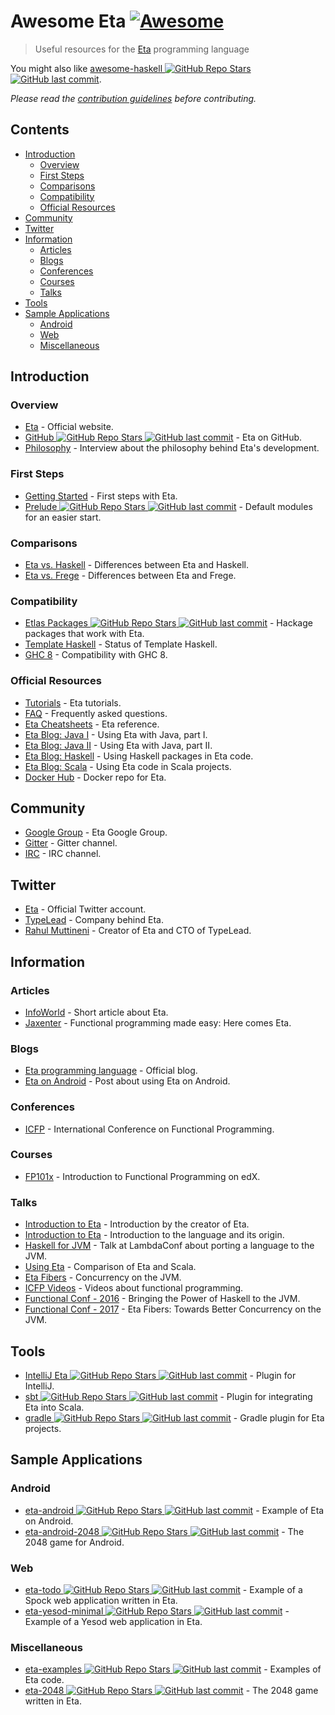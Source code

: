 <!--lint disable double-link-->

# Awesome Eta [![Awesome](https://awesome.re/badge.svg)](https://awesome.re)

> Useful resources for the [Eta](https://eta-lang.org/) programming language

You might also like [awesome-haskell ![GitHub Repo Stars](https://img.shields.io/github/stars/krispo/awesome-haskell) ![GitHub last commit](https://img.shields.io/github/last-commit/krispo/awesome-haskell)](https://github.com/krispo/awesome-haskell).

*Please read the [contribution guidelines](contributing.md) before contributing.*

## Contents

<!-- START doctoc generated TOC please keep comment here to allow auto update -->
<!-- DON'T EDIT THIS SECTION, INSTEAD RE-RUN doctoc TO UPDATE -->

- [Introduction](#introduction)
  - [Overview](#overview)
  - [First Steps](#first-steps)
  - [Comparisons](#comparisons)
  - [Compatibility](#compatibility)
  - [Official Resources](#official-resources)
- [Community](#community)
- [Twitter](#twitter)
- [Information](#information)
  - [Articles](#articles)
  - [Blogs](#blogs)
  - [Conferences](#conferences)
  - [Courses](#courses)
  - [Talks](#talks)
- [Tools](#tools)
- [Sample Applications](#sample-applications)
  - [Android](#android)
  - [Web](#web)
  - [Miscellaneous](#miscellaneous)

<!-- END doctoc generated TOC please keep comment here to allow auto update -->

## Introduction

### Overview

- [Eta](https://eta-lang.org/) - Official website.
- [GitHub ![GitHub Repo Stars](https://img.shields.io/github/stars/typelead/eta) ![GitHub last commit](https://img.shields.io/github/last-commit/typelead/eta)](https://github.com/typelead/eta) - Eta on GitHub.
- [Philosophy](http://blog.ezyang.com/2018/09/hiw18-lets-go-mainstream-with-eta/) - Interview about the philosophy behind Eta's development.

### First Steps

- [Getting Started](https://eta-lang.org/docs/user-guides/eta-user-guide/introduction/what-is-eta) - First steps with Eta.
- [Prelude ![GitHub Repo Stars](https://img.shields.io/github/stars/eta-lang/eta-prelude) ![GitHub last commit](https://img.shields.io/github/last-commit/eta-lang/eta-prelude)](https://github.com/eta-lang/eta-prelude) - Default modules for an easier start.

### Comparisons

- [Eta vs. Haskell](https://eta-lang.org/docs/faq#eta-not-haskell) - Differences between Eta and Haskell.
- [Eta vs. Frege](https://eta-lang.org/docs/faq#eta-vs-frege) - Differences between Eta and Frege.

### Compatibility

- [Etlas Packages ![GitHub Repo Stars](https://img.shields.io/github/stars/typelead/eta-hackage) ![GitHub last commit](https://img.shields.io/github/last-commit/typelead/eta-hackage)](https://github.com/typelead/eta-hackage#supported-packages) - Hackage packages that work with Eta.
- [Template Haskell](https://eta-lang.org/docs/faq#eta-repl-support) - Status of Template Haskell.
- [GHC 8](https://eta-lang.org/docs/faq#is-eta-compatible-ghc8) - Compatibility with GHC 8.

### Official Resources

- [Tutorials](https://eta-lang.org/docs/tutorials) - Eta tutorials.
- [FAQ](https://eta-lang.org/docs/faq) - Frequently asked questions.
- [Eta Cheatsheets](https://eta-lang.org/docs/cheatsheets) - Eta reference.
- [Eta Blog: Java I](https://blog.eta-lang.org/https-medium-com-jyothsnasrinivas-the-best-of-both-the-worlds-eta-and-java-part-1-336d181de89d) - Using Eta with Java, part I.
- [Eta Blog: Java II](https://blog.eta-lang.org/the-best-of-both-the-worlds-eta-and-java-part-2-d7cf27acdef7) - Using Eta with Java, part II.
- [Eta Blog: Haskell](https://blog.eta-lang.org/eta-in-practice-working-with-haskell-packages-5dfa3dc0c98a) - Using Haskell packages in Eta code.
- [Eta Blog: Scala](https://blog.eta-lang.org/integrating-eta-into-your-scala-projects-a8d494a2c5b0) - Using Eta code in Scala projects.
- [Docker Hub](https://hub.docker.com/r/typelead/eta/) - Docker repo for Eta.

## Community

- [Google Group](https://groups.google.com/forum/#!forum/eta-discuss) - Eta Google Group.
- [Gitter](https://gitter.im/typelead/eta) - Gitter channel.
- [IRC](https://kiwiirc.com/client/irc.freenode.net/#eta-lang) - IRC channel.

## Twitter

- [Eta](https://twitter.com/eta_lang) - Official Twitter account.
- [TypeLead](https://twitter.com/typelead) - Company behind Eta.
- [Rahul Muttineni](https://twitter.com/rahulmutt) - Creator of Eta and CTO of TypeLead.

## Information

### Articles

- [InfoWorld](https://www.infoworld.com/article/3157373/java/new-jvm-language-stands-apart-from-scala-clojure.html) - Short article about Eta.
- [Jaxenter](https://jaxenter.com/eta-pirates-of-the-jvm-133518.html) - Functional programming made easy: Here comes Eta.

### Blogs

- [Eta programming language](https://blog.eta-lang.org/) - Official blog.
- [Eta on Android](https://brianmckenna.org/blog/eta_android) - Post about using Eta on Android.

### Conferences

- [ICFP](http://www.icfpconference.org/) - International Conference on Functional Programming.

### Courses

- [FP101x](https://www.edx.org/course/introduction-functional-programming-delftx-fp101x-0) - Introduction to Functional Programming on edX.

### Talks

- [Introduction to Eta](https://www.youtube.com/watch?v=hmDLNO7Gkxs) - Introduction by the creator of Eta.
- [Introduction to Eta](https://brianmckenna.org/files/presentations/lambdajam-2017-eta.pdf) - Introduction to the language and its origin.
- [Haskell for JVM](https://www.youtube.com/watch?v=P1dmHKJ2vak) - Talk at LambdaConf about porting a language to the JVM.
- [Using Eta](https://speakerdeck.com/filippovitale/using-eta-for-what-you-dont-like-writing-in-scala) - Comparison of Eta and Scala.
- [Eta Fibers](https://rahulmutt.github.io/slides/fuconf17-eta-fibers/slides.html#1) - Concurrency on the JVM.
- [ICFP Videos](https://www.youtube.com/channel/UCwRL68qZFfub1Ep1EScfmBw) - Videos about functional programming.
- [Functional Conf - 2016](https://www.youtube.com/watch?v=CscBSNF6qnE) - Bringing the Power of Haskell to the JVM.
- [Functional Conf - 2017](https://www.youtube.com/watch?v=ZuJg2cfmSmw) - Eta Fibers: Towards Better Concurrency on the JVM.

## Tools

- [IntelliJ Eta ![GitHub Repo Stars](https://img.shields.io/github/stars/typelead/intellij-eta) ![GitHub last commit](https://img.shields.io/github/last-commit/typelead/intellij-eta)](https://github.com/typelead/intellij-eta) - Plugin for IntelliJ.
- [sbt ![GitHub Repo Stars](https://img.shields.io/github/stars/typelead/sbt-eta) ![GitHub last commit](https://img.shields.io/github/last-commit/typelead/sbt-eta)](https://github.com/typelead/sbt-eta) - Plugin for integrating Eta into Scala.
- [gradle ![GitHub Repo Stars](https://img.shields.io/github/stars/typelead/gradle-eta) ![GitHub last commit](https://img.shields.io/github/last-commit/typelead/gradle-eta)](https://github.com/typelead/gradle-eta) - Gradle plugin for Eta projects.

## Sample Applications

### Android

- [eta-android ![GitHub Repo Stars](https://img.shields.io/github/stars/puffnfresh/eta-android) ![GitHub last commit](https://img.shields.io/github/last-commit/puffnfresh/eta-android)](https://github.com/puffnfresh/eta-android) - Example of Eta on Android.
- [eta-android-2048 ![GitHub Repo Stars](https://img.shields.io/github/stars/Jyothsnasrinivas/eta-android-2048) ![GitHub last commit](https://img.shields.io/github/last-commit/Jyothsnasrinivas/eta-android-2048)](https://github.com/Jyothsnasrinivas/eta-android-2048) - The 2048 game for Android.

### Web

- [eta-todo ![GitHub Repo Stars](https://img.shields.io/github/stars/Jyothsnasrinivas/eta-todo) ![GitHub last commit](https://img.shields.io/github/last-commit/Jyothsnasrinivas/eta-todo)](https://github.com/Jyothsnasrinivas/eta-todo) - Example of a Spock web application written in Eta.
- [eta-yesod-minimal ![GitHub Repo Stars](https://img.shields.io/github/stars/Jyothsnasrinivas/eta-yesod-minimal) ![GitHub last commit](https://img.shields.io/github/last-commit/Jyothsnasrinivas/eta-yesod-minimal)](https://github.com/Jyothsnasrinivas/eta-yesod-minimal) - Example of a Yesod web application in Eta.

### Miscellaneous

- [eta-examples ![GitHub Repo Stars](https://img.shields.io/github/stars/typelead/eta-examples) ![GitHub last commit](https://img.shields.io/github/last-commit/typelead/eta-examples)](https://github.com/typelead/eta-examples) - Examples of Eta code.
- [eta-2048 ![GitHub Repo Stars](https://img.shields.io/github/stars/rahulmutt/eta-2048) ![GitHub last commit](https://img.shields.io/github/last-commit/rahulmutt/eta-2048)](https://github.com/rahulmutt/eta-2048) - The 2048 game written in Eta.
